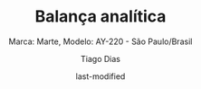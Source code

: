 ---
title: "Balança analítica"
subtitle: "Marca: Marte, Modelo: AY-220 - São Paulo/Brasil"
status: "Ativo"
procedimento: PEQ-007
image: "fotos/007.jpg"
categories: 
    - "Pesagem"
author: Tiago Dias
date: last-modified
date-format: DD/MM/YYYY
lang: pt-br
---
